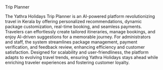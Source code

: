 Trip Planner

The Yathra Holidays Trip Planner is an AI-powered platform revolutionizing travel in Kerala by offering personalized recommendations, dynamic package customization, real-time booking, and seamless payments. Travelers can effortlessly create tailored itineraries, manage bookings, and enjoy AI-driven suggestions for a memorable journey. For administrators and staff, the system streamlines package management, payment verification, and feedback review, enhancing efficiency and customer satisfaction. Designed for scalability and user-friendliness, the platform adapts to evolving travel trends, ensuring Yathra Holidays stays ahead while enriching traveler experiences and fostering customer loyalty.
